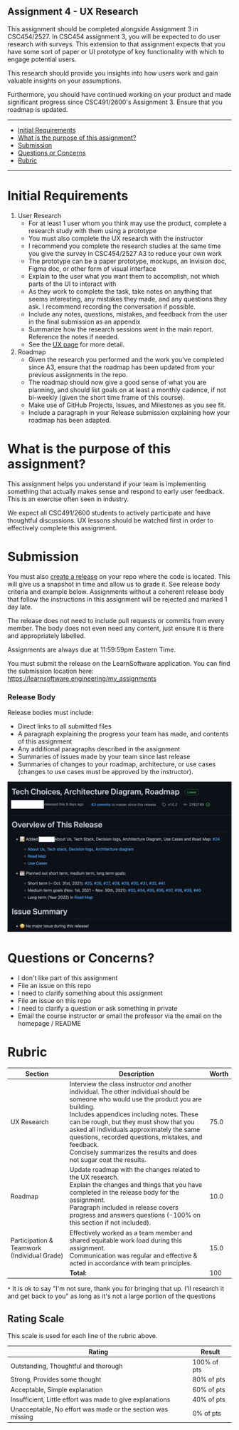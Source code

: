 Assignment 4 - UX Research
---

This assignment should be completed alongside Assignment 3 in CSC454/2527. In CSC454 assignment 3, you will be expected to do user research with surveys. This extension to that assignment expects that you have some sort of paper or UI prototype of key functionality with which to engage potential users.

This research should provide you insights into how users work and gain valuable insights on your assumptions.

Furthermore, you should have continued working on your product and made significant progress since CSC491/2600's Assignment 3. Ensure that you roadmap is updated.

---

- [Initial Requirements](#initial-requirements)
- [What is the purpose of this assignment?](#what-is-the-purpose-of-this-assignment)
- [Submission](#submission)
- [Questions or Concerns](#questions-or-concerns)
- [Rubric](#rubric)

---

# Initial Requirements

1. User Research
    - For at least 1 user whom you think may use the product, complete a research study with them using a prototype
    - You must also complete the UX research with the instructor
    - I recommend you complete the research studies at the same time you give the survey in CSC454/2527 A3 to reduce your own work
    - The prototype can be a paper prototype, mockups, an Invision doc, Figma doc, or other form of visual interface
    - Explain to the user what you want them to accomplish, not which parts of the UI to interact with
    - As they work to complete the task, take notes on anything that seems interesting, any mistakes they made, and any questions they ask. I recommend recording the conversation if possible.
    - Include any notes, questions, mistakes, and feedback from the user in the final submission as an appendix
    - Summarize how the research sessions went in the main report. Reference the notes if needed.
    - See the [UX page](./ux.md) for more detail.
2. Roadmap
    - Given the research you performed and the work you've completed since A3, ensure that the roadmap has been updated from your previous assignments in the repo.
    - The roadmap should now give a good sense of what you are planning, and should list goals on at least a monthly cadence, if not bi-weekly (given the short time frame of this course).
    - Make use of GitHub Projects, Issues, and Milestones as you see fit.
    - Include a paragraph in your Release submission explaining how your roadmap has been adapted.

# What is the purpose of this assignment?

This assignment helps you understand if your team is implementing something that actually makes sense and respond to early user feedback. This is an exercise often seen in industry.

We expect all CSC491/2600 students to actively participate and have thoughtful discussions. UX lessons should be watched first in order to effectively complete this assignment.

# Submission

You must also [create a release](https://help.github.com/en/articles/creating-releases) on your repo where the code is located.
This will give us a snapshot in time and allow us to grade it. See release body criteria and example below. Assignments without a coherent release body that follow the instructions in this assignment will be rejected and marked 1 day late.

The release does not need to include pull requests or commits from every member. The body does not even need any content, just ensure it is there and appropriately labelled.

Assignments are always due at 11:59:59pm Eastern Time.

You must submit the release on the LearnSoftware application. You can find the submission location here: <https://learnsoftware.engineering/my_assignments>

### Release Body

Release bodies must include:
- Direct links to all submitted files
- A paragraph explaining the progress your team has made, and contents of this assignment
- Any additional paragraphs described in the assignment
- Summaries of issues made by your team since last release
- Summaries of changes to your roadmap, architecture, or use cases (changes to use cases must be approved by the instructor).

![Example release body demonstrating the written instructions](./img/release.png)

# Questions or Concerns?

- I don't like part of this assignment
 - File an issue on this repo
- I need to clarify something about this assignment
 - File an issue on this repo
- I need to clarify a question or ask something in private
 - Email the course instructor or email the professor via the email on the homepage / README

# Rubric
 
<!-- RUBRIC START --> 

| Section | Description | Worth |
| --- | --- | --- |
| UX Research  | Interview the class instructor _and_ another individual. The other individual should be someone who would use the product you are building.<br>Includes appendices including notes. These can be rough, but they must show that you asked all individuals approximately the same questions, recorded questions, mistakes, and feedback.<br>Concisely summarizes the results and does not sugar coat the results. | 75.0 |
| Roadmap  | Update roadmap with the changes related to the UX research.<br>Explain the changes and things that you have completed in the release body for the assignment.<br>Paragraph included in release covers progress and answers questions (-100% on this section if not included). | 10.0 |
| Participation & Teamwork (Individual Grade) | Effectively worked as a team member and shared equitable work load during this assignment.<br>Communication was regular and effective & acted in accordance with team principles. | 15.0 |
| | **Total:** | 100 |

 <!-- RUBRIC END -->

`*` It is ok to say "I'm not sure, thank you for bringing that up. I'll research it and get back to you" as long as it's not a large portion of the questions

## Rating Scale

This scale is used for each line of the rubric above.


| Rating | Result |
| --- | --- |
| Outstanding, Thoughtful and thorough | 100% of pts | 
| Strong, Provides some thought | 80% of pts |
| Acceptable, Simple explanation | 60% of pts |
| Insufficient, Little effort was made to give explanations | 40% of pts |
| Unacceptable, No effort was made or the section was missing | 0% of pts |
